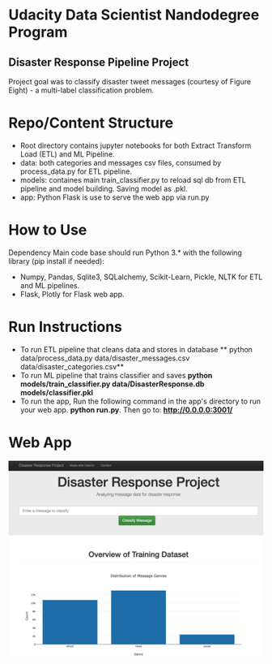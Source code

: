 # Udacity Data Scientist Nandodegree Program
## Disaster Response Pipeline Project
Project goal was to classify disaster tweet messages (courtesy of Figure Eight) - a multi-label classification problem.

# Repo/Content Structure
* Root directory contains jupyter notebooks for both Extract Transform Load (ETL) and ML Pipeline.
* data: both categories and messages csv files, consumed by process_data.py for ETL pipeline.
* models: containes main train_classifier.py to reload sql db from ETL pipeline and model building. Saving model as .pkl.
* app: Python Flask is use to serve the web app via run.py

# How to Use
Dependency
Main code base should run Python 3.* with the following library (pip install if needed):
* Numpy, Pandas, Sqlite3, SQLalchemy, Scikit-Learn, Pickle, NLTK for ETL and ML pipelines.
* Flask, Plotly for Flask web app.

# Run Instructions
* To run ETL pipeline that cleans data and stores in database ** python data/process_data.py data/disaster_messages.csv data/disaster_categories.csv** 
* To run ML pipeline that trains classifier and saves **python models/train_classifier.py data/DisasterResponse.db models/classifier.pkl**
* To run the app, Run the following command in the app's directory to run your web app. **python run.py**. Then go to: **http://0.0.0.0:3001/**

# Web App
![main page](https://github.com/khoin-byte/disaster-response-pipeline/blob/main/demo/entry.png)

